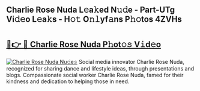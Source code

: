 ## Charlie Rose Nuda L𝚎a𝚔ed N𝚞𝚍e - Part-UTg Vi𝚍𝚎o L𝚎a𝚔s - H𝚘𝚝 O𝚗𝚕yf𝚊ns P𝚑𝚘tos 4ZVHs

# <h2><a href="http://kf1fqq.oniu.top/?m=Charlie+Rose+Nuda">🔗👉 🔴 Charlie Rose Nuda P𝚑ot𝚘𝚜 V𝚒d𝚎o</a></h2>

[![Charlie Rose Nuda Nu𝚍e𝚜](https://i.imgur.com/0qMVB7G.gif)](http://kf1fqq.oniu.top/?m=Charlie+Rose+Nuda)
Social media innovator Charlie Rose Nuda, recognized for sharing dance and lifestyle ideas, through presentations and blogs. Compassionate social worker Charlie Rose Nuda, famed for their kindness and dedication to helping those in need.  
